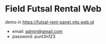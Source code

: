 # Field Futsal Rental Web

demo in https://futsal-rent-panel.vito.web.id

- email: admin@gmail.com
- password: punt3n123

